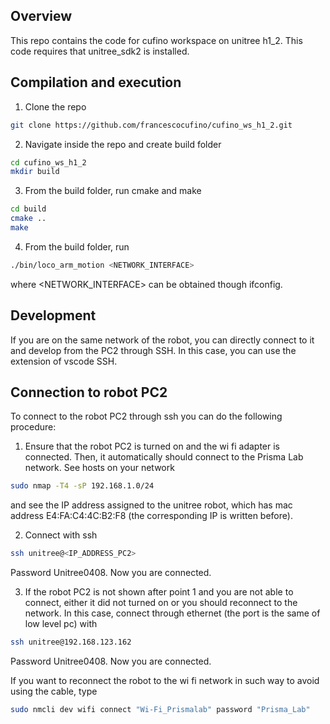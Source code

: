 <!-- GETTING STARTED -->
## Overview
This repo contains the code for cufino workspace on unitree h1_2. This code requires that unitree_sdk2 is installed.


## Compilation and execution

1. Clone the repo
```sh
git clone https://github.com/francescocufino/cufino_ws_h1_2.git
```

2. Navigate inside the repo and create build folder
```sh
cd cufino_ws_h1_2
mkdir build
```

3. From the build folder, run cmake and make
```sh
cd build
cmake ..
make
```

4. From the build folder, run
```sh
./bin/loco_arm_motion <NETWORK_INTERFACE>
```
where <NETWORK_INTERFACE> can be obtained though ifconfig.

## Development
If you are on the same network of the robot, you can directly connect to it and develop from the PC2 through SSH. In this case, you can use the extension of vscode SSH.

## Connection to robot PC2
To connect to the robot PC2 through ssh you can do the following procedure:

1. Ensure that the robot PC2 is turned on and the wi fi adapter is connected. Then, it automatically should connect to the Prisma Lab network.
See hosts on your network
```sh
sudo nmap -T4 -sP 192.168.1.0/24
```
and see the IP address assigned to the unitree robot, which has mac address E4:FA:C4:4C:B2:F8 (the corresponding IP is written before).

2. Connect with ssh
```sh
ssh unitree@<IP_ADDRESS_PC2>
```
Password Unitree0408.
Now you are connected.

3. If the robot PC2 is not shown after point 1 and you are not able to connect, either it did not turned on or you should reconnect to the network. In this case, connect through ethernet (the port is the same of low level pc) with
```sh
ssh unitree@192.168.123.162
```
Password Unitree0408.
Now you are connected.

If you want to reconnect the robot to the wi fi network in such way to avoid using the cable, type
```sh
sudo nmcli dev wifi connect "Wi-Fi_Prismalab" password "Prisma_Lab"
```


   
   
   
   
   
   
   
   
   
   
   
   
   
   
   

